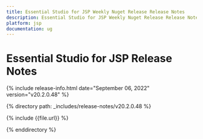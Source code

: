 ```yaml
---
title: Essential Studio for JSP Weekly Nuget Release Release Notes  
description: Essential Studio for JSP Weekly Nuget Release Release Notes  
platform: jsp
documentation: ug
---
```


# Essential Studio for JSP  Release Notes  

{% include release-info.html date="September 06, 2022"  version="v20.2.0.48" %} 

{% directory path: _includes/release-notes/v20.2.0.48 %}

{% include {{file.url}} %}

{% enddirectory %}